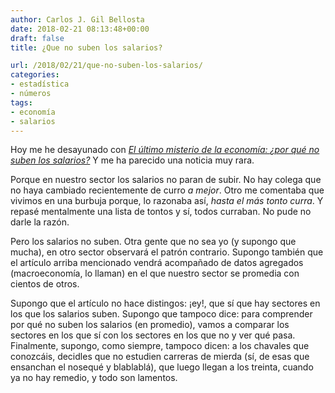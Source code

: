 ```yaml
---
author: Carlos J. Gil Bellosta
date: 2018-02-21 08:13:48+00:00
draft: false
title: ¿Que no suben los salarios?

url: /2018/02/21/que-no-suben-los-salarios/
categories:
- estadística
- números
tags:
- economía
- salarios
---
```


Hoy me he desayunado con [_El último misterio de la economía: ¿por qué no suben los salarios?_](https://www.elconfidencial.com/economia/2018-02-18/salarios-bce-paro-pib-weidmann-precios-inflaicon-ipc-globalizacion-multinacionales-devaluacion-fmi-la-caixa_1520874/) Y me ha parecido una noticia muy rara.

Porque en nuestro sector los salarios no paran de subir. No hay colega que no haya cambiado recientemente de curro _a mejor_. Otro me comentaba que vivimos en una burbuja porque, lo razonaba así, _hasta el más tonto curra_. Y repasé mentalmente una lista de tontos y sí, todos curraban. No pude no darle la razón.

Pero los salarios no suben. Otra gente que no sea yo (y supongo que mucha), en otro sector observará el patrón contrario. Supongo también que el artículo arriba mencionado vendrá acompañado de datos agregados (macroeconomía, lo llaman) en el que nuestro sector se promedia con cientos de otros.

Supongo que el artículo no hace distingos: ¡ey!, que sí que hay sectores en los que los salarios suben. Supongo que tampoco dice: para comprender por qué no suben los salarios (en promedio), vamos a comparar los sectores en los que sí con los sectores en los que no y ver qué pasa. Finalmente, supongo, como siempre, tampoco dicen: a los chavales que conozcáis, decidles que no estudien carreras de mierda (sí, de esas que ensanchan el nosequé y blablablá), que luego llegan a los treinta, cuando ya no hay remedio, y todo son lamentos.
